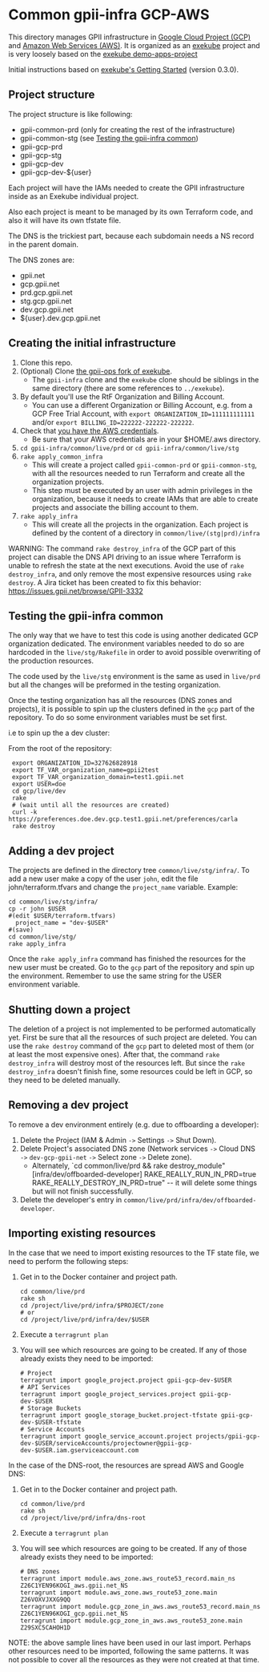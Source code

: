 # Common gpii-infra GCP-AWS

This directory manages GPII infrastructure in [Google Cloud Project (GCP)](https://cloud.google.com/) and [Amazon Web Services (AWS)](https://aws.amazon.com/). It is organized as an [exekube](https://github.com/exekube/exekube) project and is very loosely based on the [exekube demo-apps-project](https://github.com/exekube/demo-apps-project)

Initial instructions based on [exekube's Getting Started](https://exekube.github.io/exekube/in-practice/getting-started/) (version 0.3.0).

## Project structure

The project structure is like following:

- gpii-common-prd (only for creating the rest of the infrastructure)
- gpii-common-stg (see [Testing the gpii-infra common](#testing-the-gpii-infra-common))
- gpii-gcp-prd
- gpii-gcp-stg
- gpii-gcp-dev
- gpii-gcp-dev-${user}

Each project will have the IAMs needed to create the GPII infrastructure inside as an Exekube individual project.

Also each project is meant to be managed by its own Terraform code, and also it will have its own tfstate file.

The DNS is the trickiest part, because each subdomain needs a NS record in the parent domain.

The DNS zones are:

- gpii.net
- gcp.gpii.net
- prd.gcp.gpii.net
- stg.gcp.gpii.net
- dev.gcp.gpii.net
- ${user}.dev.gcp.gpii.net

## Creating the initial infrastructure

1. Clone this repo.
1. (Optional) Clone [the gpii-ops fork of exekube](https://github.com/gpii-ops/exekube).
   * The `gpii-infra` clone and the `exekube` clone should be siblings in the same directory (there are some references to `../exekube`).
1. By default you'll use the RtF Organization and Billing Account.
   * You can use a different Organization or Billing Account, e.g. from a GCP Free Trial Account, with `export ORGANIZATION_ID=111111111111` and/or `export BILLING_ID=222222-222222-222222`.
1. Check that [you have the AWS credentials](../aws#configure-cloud-provider-credentials).
   * Be sure that your AWS credentials are in your $HOME/.aws directory.
1. `cd gpii-infra/common/live/prd` or `cd gpii-infra/common/live/stg`
1. `rake apply_common_infra`
   * This will create a project called `gpii-common-prd` or `gpii-common-stg`, with all the resources needed to run Terraform and create all the organization projects.
   * This step must be executed by an user with admin privileges in the organization, because it needs to create IAMs that are able to create projects and associate the billing account to them.
1. `rake apply_infra`
   * This will create all the projects in the organization. Each project is defined by the content of a directory in `common/live/(stg|prd)/infra`

WARNING: The command `rake destroy_infra` of the GCP part of this project can disable the DNS API driving to an issue where Terraform is unable to refresh the state at the next executions. Avoid the use of `rake destroy_infra`, and only remove the most expensive resources using `rake destroy`. A Jira ticket has been created to fix this behavior: https://issues.gpii.net/browse/GPII-3332

## Testing the gpii-infra common

The only way that we have to test this code is using another dedicated GCP organization dedicated. The environment variables needed to do so are hardcoded in the `live/stg/Rakefile` in order to avoid possible overwriting of the production resources.

The code used by the `live/stg` environment is the same as used in `live/prd` but all the changes will be preformed in the testing organization.

Once the testing organization has all the resources (DNS zones and projects), it is possible to spin up the clusters defined in the `gcp` part of the repository. To do so some environment variables must be set first.

i.e to spin up the a dev cluster:

From the root of the repository:
```
 export ORGANIZATION_ID=327626828918
 export TF_VAR_organization_name=gpii2test
 export TF_VAR_organization_domain=test1.gpii.net
 export USER=doe
 cd gcp/live/dev
 rake
 # (wait until all the resources are created)
 curl -k https://preferences.doe.dev.gcp.test1.gpii.net/preferences/carla
 rake destroy
```

## Adding a dev project

The projects are defined in the directory tree `common/live/stg/infra/`. To add a new user make a copy of the user `john`, edit the file john/terraform.tfvars and change the `project_name` variable. Example:

```
cd common/live/stg/infra/
cp -r john $USER
#(edit $USER/terraform.tfvars)
  project_name = "dev-$USER"
#(save)
cd common/live/stg/
rake apply_infra
```

Once the `rake apply_infra` command has finished the resources for the new user must be created. Go to the `gcp` part of the repository and spin up the environment. Remember to use the same string for the USER environment variable.

## Shutting down a project

The deletion of a project is not implemented to be performed automatically yet. First be sure that all the resources of such project are deleted. You can use the `rake destroy` command of the `gcp` part to deleted most of them (or at least the most expensive ones). After that, the command `rake destroy_infra` will destroy most of the resources left. But since the `rake destroy_infra` doesn't finish fine, some resources could be left in GCP, so they need to be deleted manually.

## Removing a dev project

To remove a dev environment entirely (e.g. due to offboarding a developer):

1. Delete the Project (IAM & Admin `->` Settings `->` Shut Down).
1. Delete Project's associated DNS zone (Network services `->` Cloud DNS `->` `dev-gcp-gpii-net` `->` Select zone `->` Delete zone).
   * Alternately, `cd common/live/prd && rake destroy_module"[infra/dev/offboarded-developer] RAKE_REALLY_RUN_IN_PRD=true RAKE_REALLY_DESTROY_IN_PRD=true" -- it will delete some things but will not finish successfully.
1. Delete the developer's entry in `common/live/prd/infra/dev/offboarded-developer`.

## Importing existing resources

In the case that we need to import existing resources to the TF state file, we need to perform the following steps:

1. Get in to the Docker container and project path.
   ```
   cd common/live/prd
   rake sh
   cd /project/live/prd/infra/$PROJECT/zone
   # or
   cd /project/live/prd/infra/dev/$USER
   ```
1. Execute a `terragrunt plan`
1. You will see which resources are going to be created. If any of those already exists they need to be imported:

   ```
   # Project
   terragrunt import google_project.project gpii-gcp-dev-$USER
   # API Services
   terragrunt import google_project_services.project gpii-gcp-dev-$USER
   # Storage Buckets
   terragrunt import google_storage_bucket.project-tfstate gpii-gcp-dev-$USER-tfstate
   # Service Accounts
   terragrunt import google_service_account.project projects/gpii-gcp-dev-$USER/serviceAccounts/projectowner@gpii-gcp-dev-$USER.iam.gserviceaccount.com
   ```

In the case of the DNS-root, the resources are spread AWS and Google DNS:

1. Get in to the Docker container and project path.
   ```
   cd common/live/prd
   rake sh
   cd /project/live/prd/infra/dns-root
   ```
1. Execute a `terragrunt plan`
1. You will see which resources are going to be created. If any of those already exists they need to be imported:

   ```
   # DNS zones
   terragrunt import module.aws_zone.aws_route53_record.main_ns Z26C1YEN96KOGI_aws.gpii.net_NS
   terragrunt import module.aws_zone.aws_route53_zone.main Z26VOXVJXXG9QQ
   terragrunt import module.gcp_zone_in_aws.aws_route53_record.main_ns  Z26C1YEN96KOGI_gcp.gpii.net_NS
   terragrunt import module.gcp_zone_in_aws.aws_route53_zone.main Z29SXC5CAHOH1D
   ```

NOTE: the above sample lines have been used in our last import. Perhaps other resources need to be imported, following the same patterns. It was not possible to cover all the resources as they were not created at that time.
